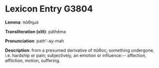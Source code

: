 # Lexicon Entry G3804

**Lemma**: πάθημα

**Transliteration (xlit)**: páthēma

**Pronunciation**: path'-ay-mah

**Description**:
from a presumed derivative of πάθος; something undergone, i.e. hardship or pain; subjectively, an emotion or influence:-- affection, affliction, motion, suffering.

